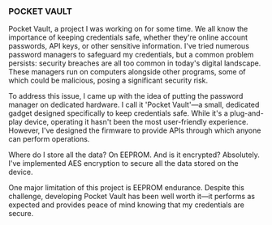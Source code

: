 ### POCKET VAULT

Pocket Vault, a project I was working on for some time. We all know the importance of keeping credentials safe, whether they're online account passwords, API keys, or other sensitive information. I've tried numerous password managers to safeguard my credentials, but a common problem persists: security breaches are all too common in today's digital landscape. These managers run on computers alongside other programs, some of which could be malicious, posing a significant security risk.

To address this issue, I came up with the idea of putting the password manager on dedicated hardware. I call it 'Pocket Vault'—a small, dedicated gadget designed specifically to keep credentials safe. While it's a plug-and-play device, operating it hasn't been the most user-friendly experience. However, I've designed the firmware to provide APIs through which anyone can perform operations.

Where do I store all the data? On EEPROM. And is it encrypted? Absolutely. I've implemented AES encryption to secure all the data stored on the device.

One major limitation of this project is EEPROM endurance. Despite this challenge, developing Pocket Vault has been well worth it—it performs as expected and provides peace of mind knowing that my credentials are secure.
